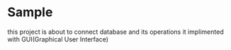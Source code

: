 # Sample
this project is about to connect database and its operations it implimented with GUI(Graphical User Interface)
